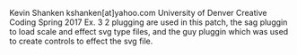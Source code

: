 Kevin Shanken kshanken[at]yahoo.com
University of Denver Creative Coding Spring 2017
Ex. 3
2 plugging are used in this patch, the sag pluggin to load scale and effect svg type files, and the guy pluggin which was used to create controls to effect the svg file.